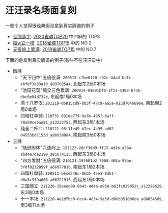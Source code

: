 # 汪汪录名场面复刻

一些个人觉得很经典但没拿到真实牌谱的例子

- [仓颉造字](仓颉造字.js): [2020雀魂TOP20](https://www.bilibili.com/video/BV1BV411B7nw/?t=403) 中四麻的 TOP3
- [振w立一摸](振双立一摸.js): [2018雀魂TOP15](https://www.bilibili.com/video/BV1ub411r7Qh/?t=785) 中的 NO.2
- [无役岭上累满](无役岭上累满.js): [2018雀魂TOP15](https://www.bilibili.com/video/BV1ub411r7Qh/?t=460) 中的 NO.7

下面的是拿到真实牌谱的例子(有些不在汪汪录中)

- 四麻
  - "天下归中"五倍役满: `200515-cfbe0120-c92c-44ad-bdfc-ebfef3a33a10_a89702544`, 北起东2局0本场
  - "池田花菜"纯全三色累满: `200914-04891bf0-1f51-4308-b736-dbc0e04d732e`, 东起南1局0本场
  - 清十八罗汉: `201119-0b815cd9-bb3f-47c9-aa5a-015d7046696e`, 南起南2局0本场
  - 四暗杠单骑: `210731-691de779-9a3b-495f-8aff-70a59ce5aa81_a13222753`, 西起东3局1本场
  - 纯全二杯口: `210122-98f11e49-b7ec-4b99-ad62-04553bd7153d_a90938884`, 南起南3局0本场
- 三麻
  - "陆逊附体"六连岭上: `191123-2dcf36d9-ff15-4d1b-a53a-abd4e7da2199_a85674113`, 西起东3局0本场
  - "四方发财"五倍役满: `210121-19f601b2-7068-468a-98ae-5fdf0232859f_a66977816`, 南起东1局2本场
  - 四暗杠单骑: `200513-b6cd546c-0bb5-4ee3-8db1-d0a5c939a806_a66721916`, 西起东1局0本场
  - 三国鼎立: `211226-35eeed80-8b43-4d4e-a950-b63fc929952c_a12298629`, 东3局0本场
  - 十一本场: `211220-4e2d7bc0-0cc4-4c34-9e5d-d08b351008ce_a88854589`, 南3局11本场
